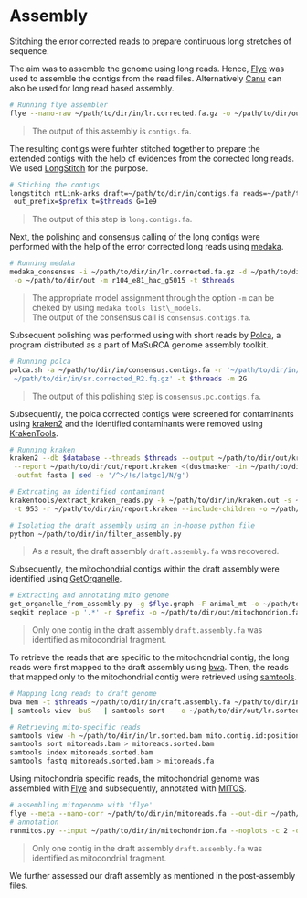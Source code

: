 # Assembly
Stitching the error corrected reads to prepare continuous long stretches of sequence.

The aim was to assemble the genome using long reads. Hence, [Flye](https://github.com/fenderglass/Flye) was used to assemble the contigs from the read files. Alternatively [Canu](https://github.com/marbl/canu) can also be used for long read based assembly.
```bash
# Running flye assembler
flye --nano-raw ~/path/to/dir/in/lr.corrected.fa.gz -o ~/path/to/dir/out -t $threads
```
> The output of this assembly is `contigs.fa`.

The resulting contigs were furhter stitched together to prepare the extended contigs with the help of evidences from the corrected long reads. We used [LongStitch](https://github.com/bcgsc/LongStitch) for the purpose.
```bash
# Stiching the contigs
longstitch ntLink-arks draft=~/path/to/dir/in/contigs.fa reads=~/path/to/dir/in/lr.corrected.fa.gz \
 out_prefix=$prefix t=$threads G=1e9
```
> The output of this step is `long.contigs.fa`.

Next, the polishing and consensus calling of the long contigs were performed with the help of the error corrected long reads using [medaka](https://github.com/nanoporetech/medaka).
```bash
# Running medaka
medaka_consensus -i ~/path/to/dir/in/lr.corrected.fa.gz -d ~/path/to/dir/in/long.contigs.fa \
 -o ~/path/to/dir/out -m r104_e81_hac_g5015 -t $threads
```
> The appropriate model assignment through the option `-m` can be cheked by using `medaka tools list\_models`.  
> The output of the consensus call is `consensus.contigs.fa`.

Subsequent polishing was performed using with short reads by [Polca](https://github.com/alekseyzimin/masurca), a program distributed as a part of MaSuRCA genome assembly toolkit.
```bash
# Running polca
polca.sh -a ~/path/to/dir/in/consensus.contigs.fa -r '~/path/to/dir/in/sr.corrected.R1.fq.gz \
 ~/path/to/dir/in/sr.corrected_R2.fq.gz' -t $threads -m 2G
 ```
> The output of this polishing step is `consensus.pc.contigs.fa`.

Subsequently, the polca corrected contigs were screened for contaminants using [kraken2](https://github.com/DerrickWood/kraken2) and the identified contaminants were removed using [KrakenTools](https://github.com/jenniferlu717/KrakenTools).
```bash
# Running kraken
kraken2 --db $database --threads $threads --output ~/path/to/dir/out/kraken.out --confidence 0.10 \
 --report ~/path/to/dir/out/report.kraken <(dustmasker -in ~/path/to/dir/in/consensus.pc.contigs.fa \
 -outfmt fasta | sed -e '/^>/!s/[atgc]/N/g')

# Extrcating an identified contaminant
krakentools/extract_kraken_reads.py -k ~/path/to/dir/in/kraken.out -s ~/path/to/dir/in/consensus.pc.contigs.fa \
 -t 953 -r ~/path/to/dir/in/report.kraken --include-children -o ~/path/to/dir/out/prok.contigs.fa

# Isolating the draft assembly using an in-house python file
python ~/path/to/dir/in/filter_assembly.py
```
> As a result, the draft assembly `draft.assembly.fa` was recovered.

Subsequently, the mitochondrial contigs within the draft assembly were identified using [GetOrganelle](https://github.com/Kinggerm/GetOrganelle).
```bash
# Extracting and annotating mito genome 
get_organelle_from_assembly.py -g $flye.graph -F animal_mt -o ~/path/to/dir/out --min-depth 10 -t $threads
seqkit replace -p '.*' -r $prefix -o ~/path/to/dir/out/mitochondrion.fa ~/path/to/dir/in/*.fa
```
> Only one contig in the draft assembly `draft.assembly.fa` was identified as mitocondrial fragment.

To retrieve the reads that are specific to the mitochondrial contig, the long reads were first mapped to the draft assembly using [bwa](https://github.com/lh3/bwa). Then, the reads that mapped only to the mitochondrial contig were retrieved using [samtools](https://github.com/samtools/samtools).
```bash
# Mapping long reads to draft genome
bwa mem -t $threads ~/path/to/dir/in/draft.assembly.fa ~/path/to/dir/in/lr.corrected.fa.gz \
| samtools view -buS - | samtools sort - -o ~/path/to/dir/out/lr.sorted.bam

# Retrieving mito-specific reads
samtools view -h ~/path/to/dir/in/lr.sorted.bam mito.contig.id:positions  > mitoreads.bam
samtools sort mitoreads.bam > mitoreads.sorted.bam
samtools index mitoreads.sorted.bam 
samtools fastq mitoreads.sorted.bam > mitoreads.fa
```
Using mitochondria specific reads, the mitochondrial genome was assembled with [Flye](https://github.com/fenderglass/Flye) and subsequently, annotated with [MITOS](https://gitlab.com/Bernt/MITOS).
```bash
# assembling mitogenome with 'flye'
flye --meta --nano-corr ~/path/to/dir/in/mitoreads.fa --out-dir ~/path/to/dir/out/mitochondrion.fa --threads $threads
# annotation
runmitos.py --input ~/path/to/dir/in/mitochondrion.fa --noplots -c 2 -o ~/path/to/dir/out -r refseq89m -R ref
```
> Only one contig in the draft assembly `draft.assembly.fa` was identified as mitocondrial fragment.

We further assessed our draft assembly as mentioned in the post-assembly files.
